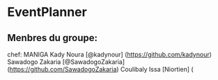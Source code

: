 # EventPlanner
## Menbres du groupe:
chef: MANIGA Kady Noura   [@kadynour] (https://github.com/kadynour)
      Sawadogo Zakaria    [@SawadogoZakaria] (https://github.com/SawadogoZakaria)
      Coulibaly Issa       [Niortien] (
